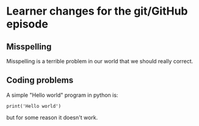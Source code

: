 # Learner changes for the git/GitHub episode

## Misspelling

Misspelling is a terrible problem in our world that we should really correct.

## Coding problems

A simple "Hello world" program in python is:

    print('Hello world')

but for some reason it doesn't work.
